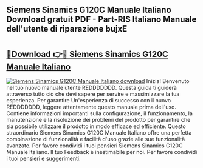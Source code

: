 ## Siemens Sinamics G120C Manuale Italiano Download gratuit PDF - Part-RIS Italiano Manuale dell'utente di riparazione bujxE

# <h2><a href="http://dfel32.blite.top/?on=Siemens+Sinamics+G120C+Manuale+Italiano">🔗Download 👉🔴 Siemens Sinamics G120C Manuale Italiano</a></h2>

[![Siemens Sinamics G120C Manuale Italiano download](https://i.imgur.com/lujVjoI.png)](http://dfel32.blite.top/?on=Siemens+Sinamics+G120C+Manuale+Italiano)
Inizia! Benvenuto nel tuo nuovo manuale utente REDDDDDDD. Questa guida ti guiderà attraverso tutto ciò che devi sapere per servire e massimizzare la tua esperienza. Per garantire Un'esperienza di successo con il nuovo REDDDDDDD, leggere attentamente questo manuale prima dell'uso. Contiene informazioni importanti sulla configurazione, il funzionamento, la manutenzione e la risoluzione dei problemi del prodotto per garantire che sia possibile utilizzare il prodotto in modo efficace ed efficiente. Questo straordinario Siemens Sinamics G120C Manuale Italiano offre una perfetta combinazione di funzionalità e facilità d'uso grazie alle sue funzionalità avanzate. Per favore condividi i tuoi pensieri Siemens Sinamics G120C Manuale Italiano. Il tuo Feedback è inestimabile per noi. Per favore condividi i tuoi pensieri e suggerimenti.
